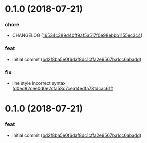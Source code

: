# 0.1.0 (2018-07-21)


### chore

* CHANGELOG ([16534c389d40ff9af5a517f0e98ebbb1155ec3c4](https://github.com/RedTn/eslint-config-redtn/commit/16534c389d40ff9af5a517f0e98ebbb1155ec3c4))

### feat

* initial commit ([bd2f8ba5e0f6daf8dc1cffa2e9567ba1cc6abadd](https://github.com/RedTn/eslint-config-redtn/commit/bd2f8ba5e0f6daf8dc1cffa2e9567ba1cc6abadd))

### fix

* line style incorrect syntax ([d0ed82cee0d0e2cfa58c7cea14edfa781dcac61f](https://github.com/RedTn/eslint-config-redtn/commit/d0ed82cee0d0e2cfa58c7cea14edfa781dcac61f))



# 0.1.0 (2018-07-21)


### feat

* initial commit ([bd2f8ba5e0f6daf8dc1cffa2e9567ba1cc6abadd](https://github.com/RedTn/eslint-config-redtn/commit/bd2f8ba5e0f6daf8dc1cffa2e9567ba1cc6abadd))




